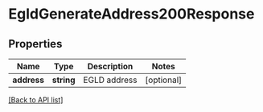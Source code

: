 # EgldGenerateAddress200Response

## Properties

Name | Type | Description | Notes
------------ | ------------- | ------------- | -------------
**address** | **string** | EGLD address | [optional]

[[Back to API list]](../../README.md#api-endpoints)
